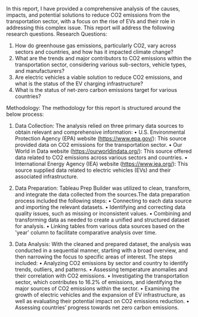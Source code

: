 In this report, I have provided a comprehensive analysis of the causes, impacts, and potential solutions to reduce CO2 emissions from the transportation sector, with a focus on the rise of EVs and their role in addressing this complex issue. This report will address the following research questions.
Research Questions:
1. How do greenhouse gas emissions, particularly CO2, vary across sectors and countries, and how has it impacted climate change?
2. What are the trends and major contributors to CO2 emissions within the transportation sector, considering various sub-sectors, vehicle types, and manufacturers?
3. Are electric vehicles a viable solution to reduce CO2 emissions, and what is the status of the EV charging infrastructure?
4. What is the status of net-zero carbon emissions target for various countries?

Methodology:
The methodology for this report is structured around the below process:
1. Data Collection: The analysis relied on three primary data sources to obtain relevant and comprehensive information:
• U.S. Environmental Protection Agency (EPA) website (https://www.epa.gov/): This source provided data on CO2 emissions for the transportation sector.
• Our World in Data website (https://ourworldindata.org/): This source offered data related to CO2 emissions across various sectors and countries.
• International Energy Agency (IEA) website (https://www.iea.org/): This source supplied data related to electric vehicles (EVs) and their associated infrastructure.

2. Data Preparation: Tableau Prep Builder was utilized to clean, transform, and integrate the data collected from the sources.The data preparation process included the following steps:
• Connecting to each data source and importing the relevant datasets.
• Identifying and correcting data quality issues, such as missing or inconsistent values.
• Combining and transforming data as needed to create a unified and structured dataset for analysis.
• Linking tables from various data sources based on the 'year' column to facilitate comparative analysis over time.

3. Data Analysis: With the cleaned and prepared dataset, the analysis was conducted in a sequential manner, starting with a broad overview, and then narrowing the focus to specific areas of interest. The steps included:
• Analyzing CO2 emissions by sector and country to identify trends, outliers, and patterns.
• Assessing temperature anomalies and their correlation with CO2 emissions.
• Investigating the transportation sector, which contributes to 16.2% of emissions, and identifying the major sources of CO2 emissions within the sector.
• Examining the growth of electric vehicles and the expansion of EV infrastructure, as well as evaluating their potential impact on CO2 emissions reduction.
• Assessing countries’ progress towards net zero carbon emissions.
